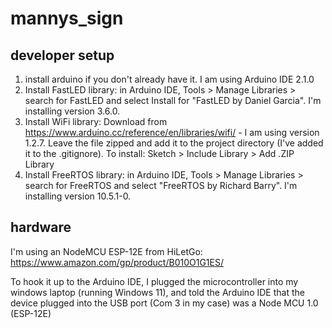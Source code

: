 # mannys_sign

## developer setup

1. install arduino if you don't already have it. I am using Arduino IDE 2.1.0
2. Install FastLED library: in Arduino IDE, Tools > Manage Libraries > search for FastLED and select Install for "FastLED by Daniel Garcia". I'm installing version 3.6.0.
3. Install WiFi library: Download from https://www.arduino.cc/reference/en/libraries/wifi/ - I am using version 1.2.7. Leave the file zipped and add it to the project directory (I've added it to the .gitignore). To install: Sketch > Include Library > Add .ZIP Library
4. Install FreeRTOS library: in Arduino IDE, Tools > Manage Libraries > search for FreeRTOS and select "FreeRTOS by Richard Barry". I'm installing version 10.5.1-0.

## hardware

I'm using an NodeMCU ESP-12E from HiLetGo: https://www.amazon.com/gp/product/B010O1G1ES/

To hook it up to the Arduino IDE, I plugged the microcontroller into my windows laptop (running Windows 11), and told the Arduino IDE that the device plugged into the USB port (Com 3 in my case) was a Node MCU 1.0 (ESP-12E)
